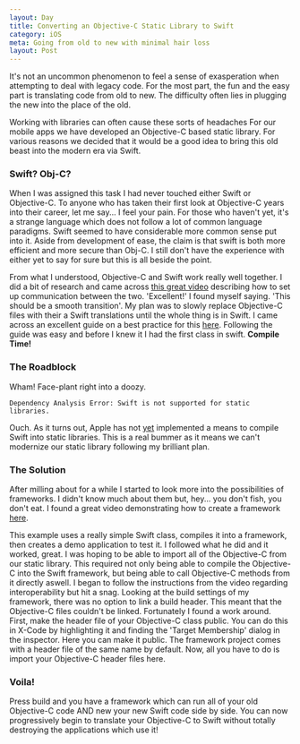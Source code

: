 ```yaml
---
layout: Day
title: Converting an Objective-C Static Library to Swift
category: iOS
meta: Going from old to new with minimal hair loss
layout: Post
---
```


It's not an uncommon phenomenon to feel a sense of exasperation when attempting to deal with legacy code.
For the  most part, the fun and the easy part is translating code from old to new.
The difficulty often lies in plugging the new into the place of the old.

Working with libraries can often cause these sorts of headaches
For our mobile apps we have developed an Objective-C based static library.
For various reasons we decided that it would be a good idea to bring this old beast into the modern era via Swift.

### Swift? Obj-C? 
When I was assigned this task I had never touched either Swift or Objective-C.
To anyone who has taken their first look at Objective-C years into their career, let me say... I feel your pain.
For those who haven't yet, it's a strange language which does not follow a lot of common language paradigms.
Swift seemed to have considerable more common sense put into it.
Aside from development of ease, the claim is that swift is both more efficient and more secure than Obj-C. 
I still don't have the experience with either yet to say for sure but this is all beside the point.

From what I understood, Objective-C and Swift work really well together.
I did a bit of research and came across [this great video](https://youtu.be/OvDk5zXCFe8) describing how to set up communication between the two.
'Excellent!' I found myself saying. 'This should be a smooth transition'.
My plan was to slowly replace Objective-C files with their a Swift translations until the whole thing is in Swift.
I came across an excellent guide on a best practice for this [here](https://www.oreilly.com/ideas/translating-your-objective-c-project-to-swift).
Following the guide was easy and before I knew it I had the first class in swift.
**Compile Time!**

### The Roadblock
Wham!
Face-plant right into a doozy.

    Dependency Analysis Error: Swift is not supported for static libraries.

Ouch.
As it turns out, Apple has not [yet](https://lists.swift.org/pipermail/swift-evolution/Week-of-Mon-20170213/032160.html) implemented a means to compile Swift into static libraries. 
This is a real bummer as it means we can't modernize our static library following my brilliant plan.

### The Solution
After milling about for a while I started to look more into the possibilities of frameworks. 
I didn't know much about them but, hey... you don't fish, you don't eat.
I found a great video demonstrating how to create a framework [here](https://youtu.be/Bl_mUj_ONHo).

This example uses a really simple Swift class, compiles it into a framework, then creates a demo application to test it.
I followed what he did and it worked, great.
I was hoping to be able to import all of the Objective-C from our static library.
This required not only being able to compile the Objective-C into the Swift framework, but being able to call Objective-C methods from it directly aswell.
I began to follow the instructions from the video regarding interoperability but hit a snag.
Looking at the build settings of my framework, there was no option to link a build header.
This meant that the Objective-C files couldn't be linked.
Fortunately I found a work around.
First, make the header file of your Objective-C class public. 
You can do this in X-Code by highlighting it and finding the 'Target Membership' dialog in the inspector.
Here you can make it public.
The framework project comes with a header file of the same name by default.
Now, all you have to do is import your Objective-C header files here.

### Voila!

Press build and you have a framework which can run all of your old Objective-C code AND new your new Swift code side by side. 
You can now progressively begin to translate your Objective-C to Swift without totally destroying the applications which use it!